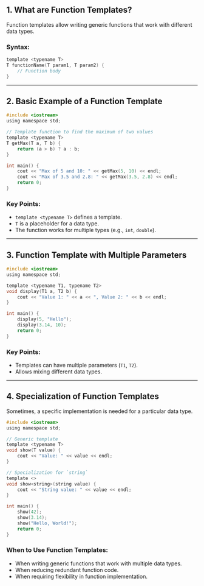 ## 1. What are Function Templates?
Function templates allow writing generic functions that work with different data types.

### Syntax:
```c
template <typename T>
T functionName(T param1, T param2) {
    // Function body
}
```

---

## 2. Basic Example of a Function Template
```c
#include <iostream>
using namespace std;

// Template function to find the maximum of two values
template <typename T>
T getMax(T a, T b) {
    return (a > b) ? a : b;
}

int main() {
    cout << "Max of 5 and 10: " << getMax(5, 10) << endl;
    cout << "Max of 3.5 and 2.8: " << getMax(3.5, 2.8) << endl;
    return 0;
}
```

### Key Points:
- `template <typename T>` defines a template.
- `T` is a placeholder for a data type.
- The function works for multiple types (e.g., `int`, `double`).

---

## 3. Function Template with Multiple Parameters
```c
#include <iostream>
using namespace std;

template <typename T1, typename T2>
void display(T1 a, T2 b) {
    cout << "Value 1: " << a << ", Value 2: " << b << endl;
}

int main() {
    display(5, "Hello");
    display(3.14, 10);
    return 0;
}
```

### Key Points:
- Templates can have multiple parameters (`T1`, `T2`).
- Allows mixing different data types.

---

## 4. Specialization of Function Templates
Sometimes, a specific implementation is needed for a particular data type.

```c
#include <iostream>
using namespace std;

// Generic template
template <typename T>
void show(T value) {
    cout << "Value: " << value << endl;
}

// Specialization for `string`
template <>
void show<string>(string value) {
    cout << "String value: " << value << endl;
}

int main() {
    show(42);
    show(3.14);
    show("Hello, World!");
    return 0;
}
```

### When to Use Function Templates:
- When writing generic functions that work with multiple data types.
- When reducing redundant function code.
- When requiring flexibility in function implementation.


